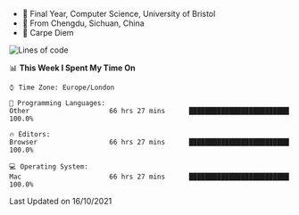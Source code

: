 - :school: Final Year, Computer Science, University of Bristol 
- :panda_face: From Chengdu, Sichuan, China
- :musical_keyboard: Carpe Diem

<!--START_SECTION:waka-->
![Lines of code](https://img.shields.io/badge/From%20Hello%20World%20I%27ve%20Written-115872%20lines%20of%20code-blue)

📊 **This Week I Spent My Time On** 

```text
⌚︎ Time Zone: Europe/London

💬 Programming Languages: 
Other                    66 hrs 27 mins      █████████████████████████   100.0%

🔥 Editors: 
Browser                  66 hrs 27 mins      █████████████████████████   100.0%

💻 Operating System: 
Mac                      66 hrs 27 mins      █████████████████████████   100.0%

```


 Last Updated on 16/10/2021
<!--END_SECTION:waka-->
